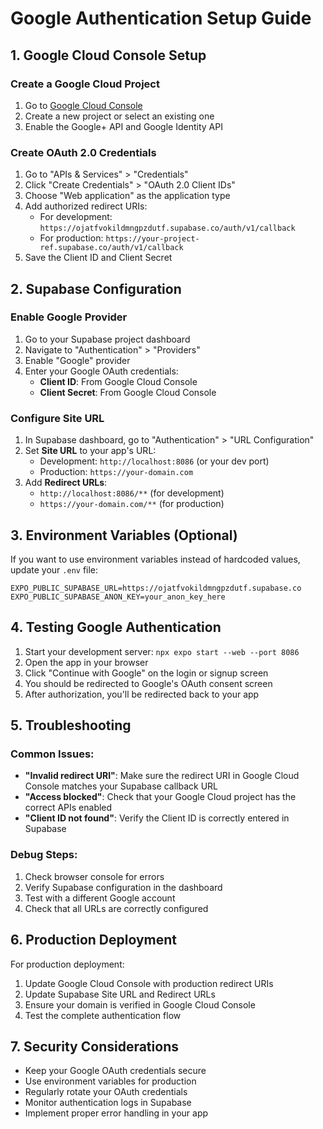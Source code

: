 # Google Authentication Setup Guide

## 1. Google Cloud Console Setup

### Create a Google Cloud Project
1. Go to [Google Cloud Console](https://console.cloud.google.com/)
2. Create a new project or select an existing one
3. Enable the Google+ API and Google Identity API

### Create OAuth 2.0 Credentials
1. Go to "APIs & Services" > "Credentials"
2. Click "Create Credentials" > "OAuth 2.0 Client IDs"
3. Choose "Web application" as the application type
4. Add authorized redirect URIs:
   - For development: `https://ojatfvokildmngpzdutf.supabase.co/auth/v1/callback`
   - For production: `https://your-project-ref.supabase.co/auth/v1/callback`
5. Save the Client ID and Client Secret

## 2. Supabase Configuration

### Enable Google Provider
1. Go to your Supabase project dashboard
2. Navigate to "Authentication" > "Providers"
3. Enable "Google" provider
4. Enter your Google OAuth credentials:
   - **Client ID**: From Google Cloud Console
   - **Client Secret**: From Google Cloud Console

### Configure Site URL
1. In Supabase dashboard, go to "Authentication" > "URL Configuration"
2. Set **Site URL** to your app's URL:
   - Development: `http://localhost:8086` (or your dev port)
   - Production: `https://your-domain.com`
3. Add **Redirect URLs**:
   - `http://localhost:8086/**` (for development)
   - `https://your-domain.com/**` (for production)

## 3. Environment Variables (Optional)

If you want to use environment variables instead of hardcoded values, update your `.env` file:

```env
EXPO_PUBLIC_SUPABASE_URL=https://ojatfvokildmngpzdutf.supabase.co
EXPO_PUBLIC_SUPABASE_ANON_KEY=your_anon_key_here
```

## 4. Testing Google Authentication

1. Start your development server: `npx expo start --web --port 8086`
2. Open the app in your browser
3. Click "Continue with Google" on the login or signup screen
4. You should be redirected to Google's OAuth consent screen
5. After authorization, you'll be redirected back to your app

## 5. Troubleshooting

### Common Issues:
- **"Invalid redirect URI"**: Make sure the redirect URI in Google Cloud Console matches your Supabase callback URL
- **"Access blocked"**: Check that your Google Cloud project has the correct APIs enabled
- **"Client ID not found"**: Verify the Client ID is correctly entered in Supabase

### Debug Steps:
1. Check browser console for errors
2. Verify Supabase configuration in the dashboard
3. Test with a different Google account
4. Check that all URLs are correctly configured

## 6. Production Deployment

For production deployment:
1. Update Google Cloud Console with production redirect URIs
2. Update Supabase Site URL and Redirect URLs
3. Ensure your domain is verified in Google Cloud Console
4. Test the complete authentication flow

## 7. Security Considerations

- Keep your Google OAuth credentials secure
- Use environment variables for production
- Regularly rotate your OAuth credentials
- Monitor authentication logs in Supabase
- Implement proper error handling in your app

